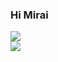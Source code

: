 ### Hi Mirai


![](https://github-readme-stats.vercel.app/api/top-langs/?username=Mirai1412&layout=compact&count_private=true&langs_count=30)
<br>
![](https://github-readme-stats.vercel.app/api?username=Mirai1412&count_private=true&show_icons=true)


